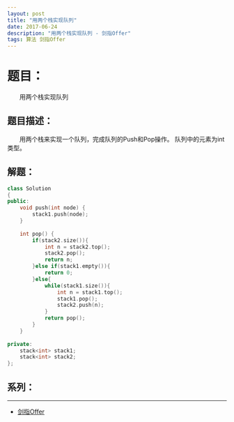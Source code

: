 ```yaml
---
layout: post
title: "用两个栈实现队列"
date: 2017-06-24
description: "用两个栈实现队列 - 剑指Offer"
tags: 算法 剑指Offer
---
```


# 题目：
　　用两个栈实现队列

## 题目描述：
　　用两个栈来实现一个队列，完成队列的Push和Pop操作。 队列中的元素为int类型。

## 解题：
```c++
class Solution
{
public:
    void push(int node) {
        stack1.push(node);
    }
 
    int pop() {
        if(stack2.size()){
            int n = stack2.top();
            stack2.pop();
            return n;
        }else if(stack1.empty()){
            return 0;
        }else{
            while(stack1.size()){
                int n = stack1.top();
                stack1.pop();
                stack2.push(n);
            }
            return pop();
        }
    }
 
private:
    stack<int> stack1;
    stack<int> stack2;
};
```

## 系列：
---
* [剑指Offer](/2017/06/剑指Offer/)